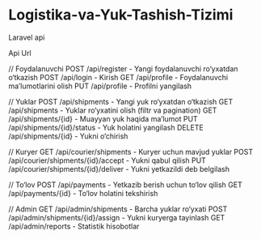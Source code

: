 # Logistika-va-Yuk-Tashish-Tizimi
Laravel api

Api Url

// Foydalanuvchi
POST /api/register - Yangi foydalanuvchi ro‘yxatdan o‘tkazish
POST /api/login - Kirish
GET /api/profile - Foydalanuvchi ma’lumotlarini olish
PUT /api/profile - Profilni yangilash

// Yuklar
POST /api/shipments - Yangi yuk ro‘yxatdan o‘tkazish
GET /api/shipments - Yuklar ro‘yxatini olish (filtr va pagination)
GET /api/shipments/{id} - Muayyan yuk haqida ma’lumot
PUT /api/shipments/{id}/status - Yuk holatini yangilash
DELETE /api/shipments/{id} - Yukni o‘chirish

// Kuryer
GET /api/courier/shipments - Kuryer uchun mavjud yuklar
POST /api/courier/shipments/{id}/accept - Yukni qabul qilish
PUT /api/courier/shipments/{id}/deliver - Yukni yetkazildi deb belgilash

// To‘lov
POST /api/payments - Yetkazib berish uchun to‘lov qilish
GET /api/payments/{id} - To‘lov holatini tekshirish

// Admin
GET /api/admin/shipments - Barcha yuklar ro‘yxati
POST /api/admin/shipments/{id}/assign - Yukni kuryerga tayinlash
GET /api/admin/reports - Statistik hisobotlar